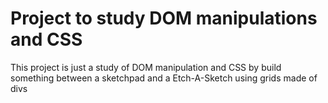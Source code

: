 # Project to study DOM manipulations and CSS
This project is just a study of DOM manipulation and CSS by build something between a sketchpad and a Etch-A-Sketch using grids made of divs
